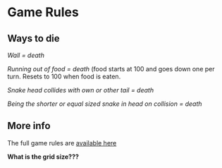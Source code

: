 # Game Rules
## Ways to die
*Wall = death*

*Running out of food = death* (food starts at 100 and goes down one per turn. Resets to 100 when food is eaten.

*Snake head collides with own or other tail = death*

*Being the shorter or equal sized snake in head on collision = death*

## More info
The full game rules are [available here](https://github.com/battle-snake/battle_snake/)

**What is the grid size???**
